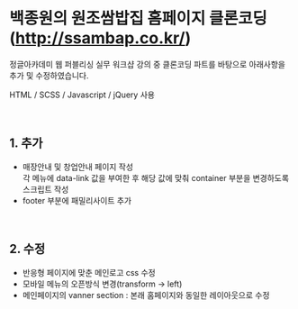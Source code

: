 # 백종원의 원조쌈밥집 홈페이지 클론코딩(http://ssambap.co.kr/)

정글아카데미 웹 퍼블리싱 실무 워크샵 강의 중 클론코딩 파트를 바탕으로 아래사항을 추가 및 수정하였습니다.

HTML / SCSS / Javascript / jQuery 사용

<br/>

## 1. 추가

- 매장안내 및 창업안내 페이지 작성  
  각 메뉴에 data-link 값을 부여한 후 해당 값에 맞춰 container 부분을 변경하도록 스크립트 작성
- footer 부분에 패밀리사이트 추가

<br/>

## 2. 수정

- 반응형 페이지에 맞춘 메인로고 css 수정
- 모바일 메뉴의 오픈방식 변경(transform -> left)
- 메인페이지의 vanner section : 본래 홈페이지와 동일한 레이아웃으로 수정
